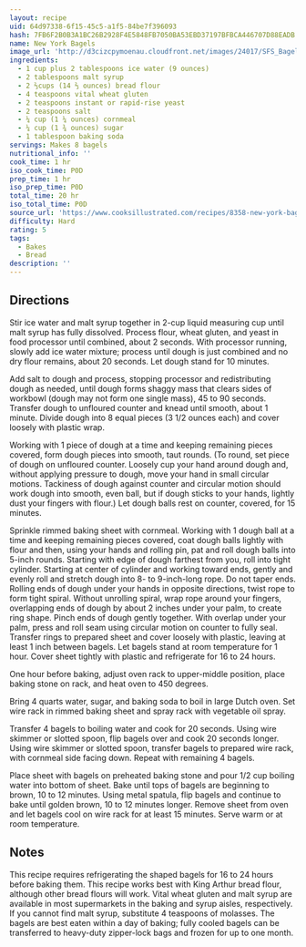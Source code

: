 ```yaml
---
layout: recipe
uid: 64d97338-6f15-45c5-a1f5-84be7f396093
hash: 7FB6F2B0B3A1BC26B2928F4E5848FB7050BA53EBD37197BFBCA446707D88EADB
name: New York Bagels
image_url: 'http://d3cizcpymoenau.cloudfront.net/images/24017/SFS_Bagel_V2-14.jpg'
ingredients:
  - 1 cup plus 2 tablespoons ice water (9 ounces)
  - 2 tablespoons malt syrup
  - 2 ⅔cups (14 ⅔ ounces) bread flour
  - 4 teaspoons vital wheat gluten
  - 2 teaspoons instant or rapid-rise yeast
  - 2 teaspoons salt
  - ¼ cup (1 ¼ ounces) cornmeal
  - ¼ cup (1 ¾ ounces) sugar
  - 1 tablespoon baking soda
servings: Makes 8 bagels
nutritional_info: ''
cook_time: 1 hr
iso_cook_time: P0D
prep_time: 1 hr
iso_prep_time: P0D
total_time: 20 hr
iso_total_time: P0D
source_url: 'https://www.cooksillustrated.com/recipes/8358-new-york-bagels'
difficulty: Hard
rating: 5
tags:
  - Bakes
  - Bread
description: ''
---
```

## Directions

Stir ice water and malt syrup together in 2-cup liquid measuring cup until malt syrup has fully dissolved. Process flour, wheat gluten, and yeast in food processor until combined, about 2 seconds. With processor running, slowly add ice water mixture; process until dough is just combined and no dry flour remains, about 20 seconds. Let dough stand for 10 minutes.

Add salt to dough and process, stopping processor and redistributing dough as needed, until dough forms shaggy mass that clears sides of workbowl (dough may not form one single mass), 45 to 90 seconds. Transfer dough to unfloured counter and knead until smooth, about 1 minute. Divide dough into 8 equal pieces (3 1/2 ounces each) and cover loosely with plastic wrap.

Working with 1 piece of dough at a time and keeping remaining pieces covered, form dough pieces into smooth, taut rounds. (To round, set piece of dough on unfloured counter. Loosely cup your hand around dough and, without applying pressure to dough, move your hand in small circular motions. Tackiness of dough against counter and circular motion should work dough into smooth, even ball, but if dough sticks to your hands, lightly dust your fingers with flour.) Let dough balls rest on counter, covered, for 15 minutes.

Sprinkle rimmed baking sheet with cornmeal. Working with 1 dough ball at a time and keeping remaining pieces covered, coat dough balls lightly with flour and then, using your hands and rolling pin, pat and roll dough balls into 5-inch rounds. Starting with edge of dough farthest from you, roll into tight cylinder. Starting at center of cylinder and working toward ends, gently and evenly roll and stretch dough into 8- to 9-inch-long rope. Do not taper ends. Rolling ends of dough under your hands in opposite directions, twist rope to form tight spiral. Without unrolling spiral, wrap rope around your fingers, overlapping ends of dough by about 2 inches under your palm, to create ring shape. Pinch ends of dough gently together. With overlap under your palm, press and roll seam using circular motion on counter to fully seal. Transfer rings to prepared sheet and cover loosely with plastic, leaving at least 1 inch between bagels. Let bagels stand at room temperature for 1 hour. Cover sheet tightly with plastic and refrigerate for 16 to 24 hours.

One hour before baking, adjust oven rack to upper-middle position, place baking stone on rack, and heat oven to 450 degrees.

Bring 4 quarts water, sugar, and baking soda to boil in large Dutch oven. Set wire rack in rimmed baking sheet and spray rack with vegetable oil spray.

Transfer 4 bagels to boiling water and cook for 20 seconds. Using wire skimmer or slotted spoon, flip bagels over and cook 20 seconds longer. Using wire skimmer or slotted spoon, transfer bagels to prepared wire rack, with cornmeal side facing down. Repeat with remaining 4 bagels.

Place sheet with bagels on preheated baking stone and pour 1/2 cup boiling water into bottom of sheet. Bake until tops of bagels are beginning to brown, 10 to 12 minutes. Using metal spatula, flip bagels and continue to bake until golden brown, 10 to 12 minutes longer. Remove sheet from oven and let bagels cool on wire rack for at least 15 minutes. Serve warm or at room temperature.
## Notes

This recipe requires refrigerating the shaped bagels for 16 to 24 hours before baking them. This recipe works best with King Arthur bread flour, although other bread flours will work. Vital wheat gluten and malt syrup are available in most supermarkets in the baking and syrup aisles, respectively. If you cannot find malt syrup, substitute 4 teaspoons of molasses. The bagels are best eaten within a day of baking; fully cooled bagels can be transferred to heavy-duty zipper-lock bags and frozen for up to one month.
